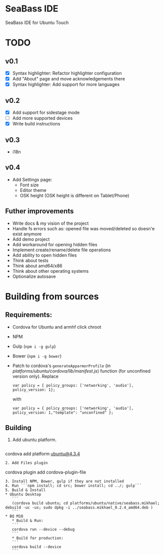 # SeaBass IDE
SeaBass IDE for Ubuntu Touch

# TODO
## v0.1
- [x] Syntax highlighter: Refactor highlighter configuration
- [x] Add "About" page and move acknowledgements there
- [x] Syntax highlighter: Add support for more languages

## v0.2
- [x] Add support for sidestage mode
- [ ] Add more supported devices
- [x] Write build instructions

## v0.3
* i18n

## v0.4
* Add Settings page:  
   * Font size
   * Editor theme
   * OSK height (OSK height is different on Tablet/Phone) 
   

## Futher improvements
* Write docs & my vision of the project
* Handle fs errors such as: opened file was moved/deleted so doesn'e exist anymore
* Add demo project
* Add workaround for opening hidden files
* Implement create/rename/delete file operations
* Add ability to open hidden files
* Think about tests
* Think about amd64/x86
* Think about other operating systems
* Optionalize autosave


# Building from sources
## Requirements: 
* Cordova for Ubuntu and armhf click chroot
* NPM
* Gulp (``` npm i -g gulp ```)
* Bower (``` npm i -g bower ```)
* Patch to cordova's ``` generateApparmorProfile ``` (in *platforms/ubuntu/cordova/lib/manifest.js*) function (for unconfined version only). Replace  
  ```
  var policy = { policy_groups: ['networking', 'audio'], policy_version: 1};
  ```  
   with
      
  ```
  var policy = { policy_groups: ['networking', 'audio'], policy_version: 1,"template": "unconfined" };
  ```

## Building
1. Add ubuntu platform.  
   ``` 
cordova add platform ubuntu@4.3.4 
   ```
2. Add Files plugin  
   ```
cordova plugin add cordova-plugin-file
   ```
3. Install NPM, Bower, gulp if they are not installed
4. Run ```npm install; cd src; bower install; cd ../; gulp```
5. Build & Install
   * Ubuntu Desktop  
      ```
      (cordova build ubuntu; cd platforms/ubuntu/native/seabass.mikhael; debuild -uc -us; sudo dpkg -i ../seabass.mikhael_0.2.4_amd64.deb )   
      ```
   * BQ M10  
      * Build & Run: 
      ```
      cordova run --device --debug
      ```  
      * Build for production:
      ```
      cordova build --device
      ```  
